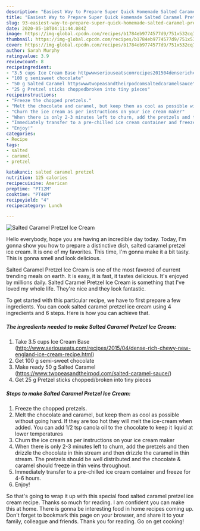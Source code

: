 ```yaml
---
description: "Easiest Way to Prepare Super Quick Homemade Salted Caramel Pretzel Ice Cream"
title: "Easiest Way to Prepare Super Quick Homemade Salted Caramel Pretzel Ice Cream"
slug: 93-easiest-way-to-prepare-super-quick-homemade-salted-caramel-pretzel-ice-cream
date: 2020-05-18T04:11:44.084Z
image: https://img-global.cpcdn.com/recipes/b1784eb9774577d9/751x532cq70/salted-caramel-pretzel-ice-cream-recipe-main-photo.jpg
thumbnail: https://img-global.cpcdn.com/recipes/b1784eb9774577d9/751x532cq70/salted-caramel-pretzel-ice-cream-recipe-main-photo.jpg
cover: https://img-global.cpcdn.com/recipes/b1784eb9774577d9/751x532cq70/salted-caramel-pretzel-ice-cream-recipe-main-photo.jpg
author: Sarah Murphy
ratingvalue: 3.9
reviewcount: 8
recipeingredient:
- "3.5 cups Ice Cream Base httpwwwseriouseatscomrecipes201504denserichchewynewenglandicecreamrecipehtml"
- "100 g semisweet chocolate"
- "50 g Salted Caramel httpswwwtwopeasandtheirpodcomsaltedcaramelsauce"
- "25 g Pretzel sticks choppedbroken into tiny pieces"
recipeinstructions:
- "Freeze the chopped pretzels."
- "Melt the chocolate and caramel, but keep them as cool as possible without going hard. If they are too hot they will melt the ice-cream when added. You can add 1/2 tsp canola oil to the chocolate to keep it liquid at lower temperatures"
- "Churn the ice cream as per instructions on your ice cream maker"
- "When there is only 2-3 minutes left to churn, add the pretzels and then drizzle the chocolate in thin stream and then drizzle the caramel in thin stream. The pretzels should be well distributed and the chocolate &amp; caramel should freeze in thin veins throughout."
- "Immediately transfer to a pre-chilled ice cream container and freeze for 4-6 hours."
- "Enjoy!"
categories:
- Recipe
tags:
- salted
- caramel
- pretzel

katakunci: salted caramel pretzel 
nutrition: 125 calories
recipecuisine: American
preptime: "PT12M"
cooktime: "PT46M"
recipeyield: "4"
recipecategory: Lunch

---
```



![Salted Caramel Pretzel Ice Cream](https://img-global.cpcdn.com/recipes/b1784eb9774577d9/751x532cq70/salted-caramel-pretzel-ice-cream-recipe-main-photo.jpg)

Hello everybody, hope you are having an incredible day today. Today, I'm gonna show you how to prepare a distinctive dish, salted caramel pretzel ice cream. It is one of my favorites. This time, I'm gonna make it a bit tasty. This is gonna smell and look delicious.



Salted Caramel Pretzel Ice Cream is one of the most favored of current trending meals on earth. It is easy, it is fast, it tastes delicious. It's enjoyed by millions daily. Salted Caramel Pretzel Ice Cream is something that I've loved my whole life. They're nice and they look fantastic.


To get started with this particular recipe, we have to first prepare a few ingredients. You can cook salted caramel pretzel ice cream using 4 ingredients and 6 steps. Here is how you can achieve that.

##### The ingredients needed to make Salted Caramel Pretzel Ice Cream:

1. Take 3.5 cups Ice Cream Base (http://www.seriouseats.com/recipes/2015/04/dense-rich-chewy-new-england-ice-cream-recipe.html)
1. Get 100 g semi-sweet chocolate
1. Make ready 50 g Salted Caramel (https://www.twopeasandtheirpod.com/salted-caramel-sauce/)
1. Get 25 g Pretzel sticks chopped/broken into tiny pieces




##### Steps to make Salted Caramel Pretzel Ice Cream:

1. Freeze the chopped pretzels.
1. Melt the chocolate and caramel, but keep them as cool as possible without going hard. If they are too hot they will melt the ice-cream when added. You can add 1/2 tsp canola oil to the chocolate to keep it liquid at lower temperatures
1. Churn the ice cream as per instructions on your ice cream maker
1. When there is only 2-3 minutes left to churn, add the pretzels and then drizzle the chocolate in thin stream and then drizzle the caramel in thin stream. The pretzels should be well distributed and the chocolate &amp; caramel should freeze in thin veins throughout.
1. Immediately transfer to a pre-chilled ice cream container and freeze for 4-6 hours.
1. Enjoy!




So that's going to wrap it up with this special food salted caramel pretzel ice cream recipe. Thanks so much for reading. I am confident you can make this at home. There is gonna be interesting food in home recipes coming up. Don't forget to bookmark this page on your browser, and share it to your family, colleague and friends. Thank you for reading. Go on get cooking!

